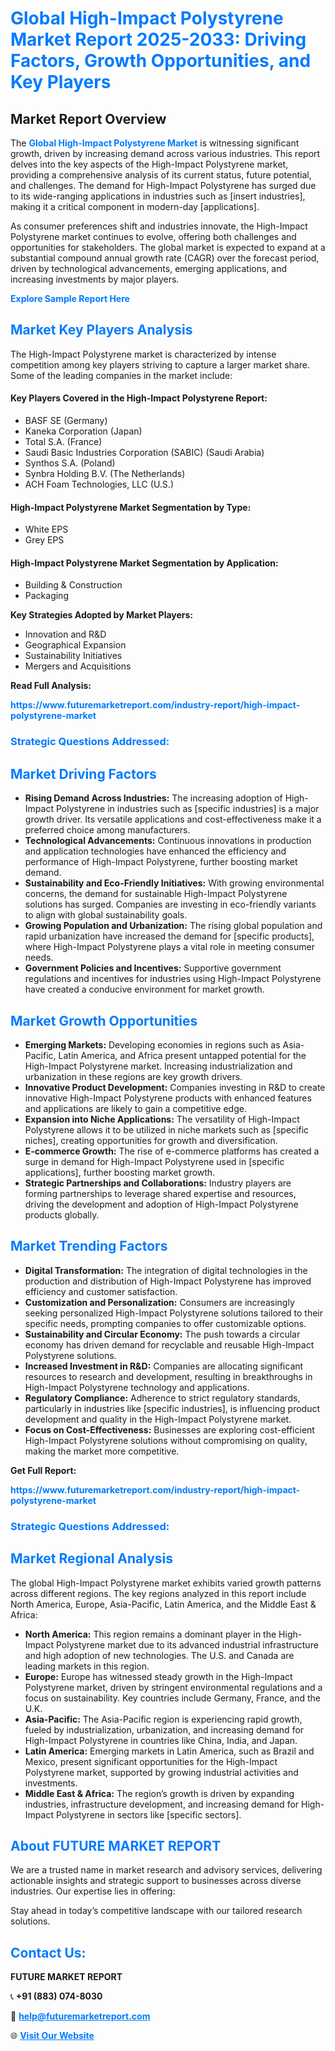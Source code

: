 <h1 style="color: #007BFF;">Global High-Impact Polystyrene Market Report 2025-2033: Driving Factors, Growth Opportunities, and Key Players</h1>

<section id="overview">
<h2>Market Report Overview</h2>
<p>The <a href="https://www.futuremarketreport.com/industry-report/high-impact-polystyrene-market" style="color: #007BFF; text-decoration: none;"><strong>Global High-Impact Polystyrene Market</strong></a> is witnessing significant growth, driven by increasing demand across various industries. This report delves into the key aspects of the High-Impact Polystyrene market, providing a comprehensive analysis of its current status, future potential, and challenges. The demand for High-Impact Polystyrene has surged due to its wide-ranging applications in industries such as [insert industries], making it a critical component in modern-day [applications].</p>
<p>As consumer preferences shift and industries innovate, the High-Impact Polystyrene market continues to evolve, offering both challenges and opportunities for stakeholders. The global market is expected to expand at a substantial compound annual growth rate (CAGR) over the forecast period, driven by technological advancements, emerging applications, and increasing investments by major players.</p>
</section>

<section id="overview">
<p><a href="https://www.futuremarketreport.com/request-sample/reportId=29610" style="color: #007BFF; text-decoration: none;"><strong>Explore Sample Report Here</strong></a></p>
</section>

<section id="key-players">
<h2 style="color: #007BFF;">Market Key Players Analysis</h2>
<p>The High-Impact Polystyrene market is characterized by intense competition among key players striving to capture a larger market share. Some of the leading companies in the market include:</p>
<h4>Key Players Covered in the High-Impact Polystyrene Report:</h4>
<ul><li>BASF SE (Germany)</li><li>Kaneka Corporation (Japan)</li><li>Total S.A. (France)</li><li>Saudi Basic Industries Corporation (SABIC) (Saudi Arabia)</li><li>Synthos S.A. (Poland)</li><li>Synbra Holding B.V. (The Netherlands)</li><li>ACH Foam Technologies, LLC (U.S.)</li></ul>
<h4>High-Impact Polystyrene Market Segmentation by Type:</h4>
<ul><li>White EPS</li><li>Grey EPS</li></ul>

<h4>High-Impact Polystyrene Market Segmentation by Application:</h4>
<ul><li>Building &amp; Construction</li><li>Packaging</li></ul>
<p><strong>Key Strategies Adopted by Market Players:</strong></p>
<ul>
<li>Innovation and R&D</li>
<li>Geographical Expansion</li>
<li>Sustainability Initiatives</li>
<li>Mergers and Acquisitions</li>
</ul>
</section>

<section>
<p><strong>Read Full Analysis: </strong></p><a href="https://www.futuremarketreport.com/industry-report/high-impact-polystyrene-market" style="color: #007BFF; text-decoration: none;"><strong>https://www.futuremarketreport.com/industry-report/high-impact-polystyrene-market</strong></a>
<h3 style="color: #007BFF;">Strategic Questions Addressed:</h3>
</section>

<section id="driving-factors">
<h2 style="color: #007BFF;">Market Driving Factors</h2>
<ul>
<li><strong>Rising Demand Across Industries:</strong> The increasing adoption of High-Impact Polystyrene in industries such as [specific industries] is a major growth driver. Its versatile applications and cost-effectiveness make it a preferred choice among manufacturers.</li>
<li><strong>Technological Advancements:</strong> Continuous innovations in production and application technologies have enhanced the efficiency and performance of High-Impact Polystyrene, further boosting market demand.</li>
<li><strong>Sustainability and Eco-Friendly Initiatives:</strong> With growing environmental concerns, the demand for sustainable High-Impact Polystyrene solutions has surged. Companies are investing in eco-friendly variants to align with global sustainability goals.</li>
<li><strong>Growing Population and Urbanization:</strong> The rising global population and rapid urbanization have increased the demand for [specific products], where High-Impact Polystyrene plays a vital role in meeting consumer needs.</li>
<li><strong>Government Policies and Incentives:</strong> Supportive government regulations and incentives for industries using High-Impact Polystyrene have created a conducive environment for market growth.</li>
</ul>
</section>

<section id="growth-opportunities">
<h2 style="color: #007BFF;">Market Growth Opportunities</h2>
<ul>
<li><strong>Emerging Markets:</strong> Developing economies in regions such as Asia-Pacific, Latin America, and Africa present untapped potential for the High-Impact Polystyrene market. Increasing industrialization and urbanization in these regions are key growth drivers.</li>
<li><strong>Innovative Product Development:</strong> Companies investing in R&D to create innovative High-Impact Polystyrene products with enhanced features and applications are likely to gain a competitive edge.</li>
<li><strong>Expansion into Niche Applications:</strong> The versatility of High-Impact Polystyrene allows it to be utilized in niche markets such as [specific niches], creating opportunities for growth and diversification.</li>
<li><strong>E-commerce Growth:</strong> The rise of e-commerce platforms has created a surge in demand for High-Impact Polystyrene used in [specific applications], further boosting market growth.</li>
<li><strong>Strategic Partnerships and Collaborations:</strong> Industry players are forming partnerships to leverage shared expertise and resources, driving the development and adoption of High-Impact Polystyrene products globally.</li>
</ul>
</section>

<section id="trending-factors">
<h2 style="color: #007BFF;">Market Trending Factors</h2>
<ul>
<li><strong>Digital Transformation:</strong> The integration of digital technologies in the production and distribution of High-Impact Polystyrene has improved efficiency and customer satisfaction.</li>
<li><strong>Customization and Personalization:</strong> Consumers are increasingly seeking personalized High-Impact Polystyrene solutions tailored to their specific needs, prompting companies to offer customizable options.</li>
<li><strong>Sustainability and Circular Economy:</strong> The push towards a circular economy has driven demand for recyclable and reusable High-Impact Polystyrene solutions.</li>
<li><strong>Increased Investment in R&D:</strong> Companies are allocating significant resources to research and development, resulting in breakthroughs in High-Impact Polystyrene technology and applications.</li>
<li><strong>Regulatory Compliance:</strong> Adherence to strict regulatory standards, particularly in industries like [specific industries], is influencing product development and quality in the High-Impact Polystyrene market.</li>
<li><strong>Focus on Cost-Effectiveness:</strong> Businesses are exploring cost-efficient High-Impact Polystyrene solutions without compromising on quality, making the market more competitive.</li>
</ul>
</section>

<section>
<p><strong>Get Full Report: </strong></p><a href="https://www.futuremarketreport.com/industry-report/high-impact-polystyrene-market" style="color: #007BFF; text-decoration: none;"><strong>https://www.futuremarketreport.com/industry-report/high-impact-polystyrene-market</strong></a>
<h3 style="color: #007BFF;">Strategic Questions Addressed:</h3>
</section>


<section id="regional-analysis">
<h2 style="color: #007BFF;">Market Regional Analysis</h2>
<p>The global High-Impact Polystyrene market exhibits varied growth patterns across different regions. The key regions analyzed in this report include North America, Europe, Asia-Pacific, Latin America, and the Middle East & Africa:</p>
<ul>
<li><strong>North America:</strong> This region remains a dominant player in the High-Impact Polystyrene market due to its advanced industrial infrastructure and high adoption of new technologies. The U.S. and Canada are leading markets in this region.</li>
<li><strong>Europe:</strong> Europe has witnessed steady growth in the High-Impact Polystyrene market, driven by stringent environmental regulations and a focus on sustainability. Key countries include Germany, France, and the U.K.</li>
<li><strong>Asia-Pacific:</strong> The Asia-Pacific region is experiencing rapid growth, fueled by industrialization, urbanization, and increasing demand for High-Impact Polystyrene in countries like China, India, and Japan.</li>
<li><strong>Latin America:</strong> Emerging markets in Latin America, such as Brazil and Mexico, present significant opportunities for the High-Impact Polystyrene market, supported by growing industrial activities and investments.</li>
<li><strong>Middle East & Africa:</strong> The region’s growth is driven by expanding industries, infrastructure development, and increasing demand for High-Impact Polystyrene in sectors like [specific sectors].</li>
</ul>
</section>

<footer>
<h2 style="color: #007BFF;">About FUTURE MARKET REPORT</h2>
<p>We are a trusted name in market research and advisory services, delivering actionable insights and strategic support to businesses across diverse industries. Our expertise lies in offering:</p>

<p>Stay ahead in today’s competitive landscape with our tailored research solutions.</p>

<h2 style="color: #007BFF;">Contact Us:</h2>
<p><strong>FUTURE MARKET REPORT</strong></p>
<p>📞 <strong>+91 (883) 074-8030</strong></p>
<p>📧 <strong><a href="mailto:help@futuremarketreport.com" style="color: #007BFF;">help@futuremarketreport.com</a></strong></p>
<p>🌐 <strong><a href="https://www.futuremarketreport.com/" style="color: #007BFF;">Visit Our Website</a></strong></p>
</footer>